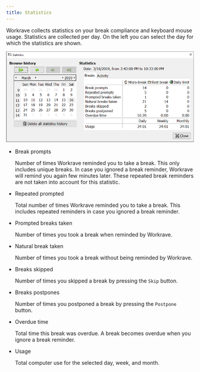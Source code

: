 ```yaml
---
title: Statistics
---
```


Workrave collects statistics on your break compliance and keyboard mouse usage.
Statistics are collected per day. On the left you can select the day for which the statistics are shown.

![Statistics](/images/screenshots/statistics.png#center)

- Break prompts

  Number of times Workrave reminded you to take a break. This only includes unique breaks.
  In case you ignored a break reminder, Workrave will remind you again few minutes later.
  These repeated break reminders are not taken into account for this statistic.

- Repeated prompted

  Total number of times Workrave reminded you to take a break.
  This includes repeated reminders in case you ignored a break reminder.

- Prompted breaks taken

  Number of times you took a break when reminded by Workrave.

- Natural break taken

  Number of times you took a break without being reminded by Workrave.

- Breaks skipped

  Number of times you skipped a break by pressing the `Skip` button.

- Breaks postpones

  Number of times you postponed a break by pressing the `Postpone` button.

- Overdue time

  Total time this break was overdue. A break becomes overdue when you ignore a break reminder.

- Usage

  Total computer use for the selected day, week, and month.
